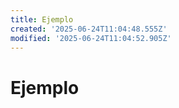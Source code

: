 ```yaml
---
title: Ejemplo
created: '2025-06-24T11:04:48.555Z'
modified: '2025-06-24T11:04:52.905Z'
---
```


# Ejemplo
